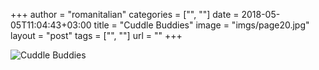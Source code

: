 +++
author = "romanitalian"
categories = ["", ""]
date = 2018-05-05T11:04:43+03:00
title = "Cuddle Buddies"
image = "imgs/page20.jpg"
layout = "post"
tags = ["", ""]
url = ""
+++

<img src="/imgs/page20.jpg" title="Cuddle Buddies">
